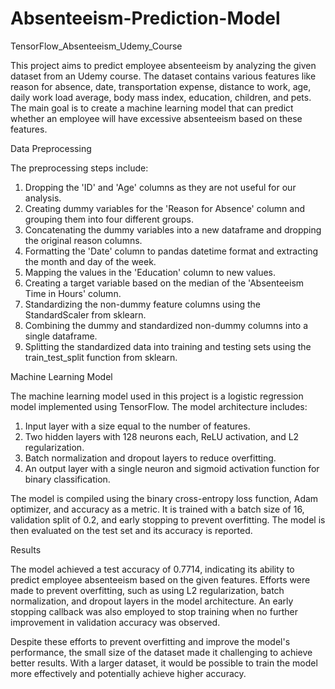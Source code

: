 # Absenteeism-Prediction-Model
TensorFlow_Absenteeism_Udemy_Course

This project aims to predict employee absenteeism by analyzing the given dataset from an Udemy course. The dataset contains various features like reason for absence, date, transportation expense, distance to work, age, daily work load average, body mass index, education, children, and pets. The main goal is to create a machine learning model that can predict whether an employee will have excessive absenteeism based on these features.

Data Preprocessing

The preprocessing steps include:

1. Dropping the 'ID' and 'Age' columns as they are not useful for our analysis.
2. Creating dummy variables for the 'Reason for Absence' column and grouping them into four different groups.
3. Concatenating the dummy variables into a new dataframe and dropping the original reason columns.
4. Formatting the 'Date' column to pandas datetime format and extracting the month and day of the week.
5. Mapping the values in the 'Education' column to new values.
6. Creating a target variable based on the median of the 'Absenteeism Time in Hours' column.
7. Standardizing the non-dummy feature columns using the StandardScaler from sklearn.
8. Combining the dummy and standardized non-dummy columns into a single dataframe.
9. Splitting the standardized data into training and testing sets using the train_test_split function from sklearn.

Machine Learning Model

The machine learning model used in this project is a logistic regression model implemented using TensorFlow. The model architecture includes:

1. Input layer with a size equal to the number of features.
2. Two hidden layers with 128 neurons each, ReLU activation, and L2 regularization.
3. Batch normalization and dropout layers to reduce overfitting.
4. An output layer with a single neuron and sigmoid activation function for binary classification.

The model is compiled using the binary cross-entropy loss function, Adam optimizer, and accuracy as a metric. It is trained with a batch size of 16, validation split of 0.2, and early stopping to prevent overfitting. The model is then evaluated on the test set and its accuracy is reported.

Results

The model achieved a test accuracy of 0.7714, indicating its ability to predict employee absenteeism based on the given features. Efforts were made to prevent overfitting, such as using L2 regularization, batch normalization, and dropout layers in the model architecture. An early stopping callback was also employed to stop training when no further improvement in validation accuracy was observed.

Despite these efforts to prevent overfitting and improve the model's performance, the small size of the dataset made it challenging to achieve better results. With a larger dataset, it would be possible to train the model more effectively and potentially achieve higher accuracy.
